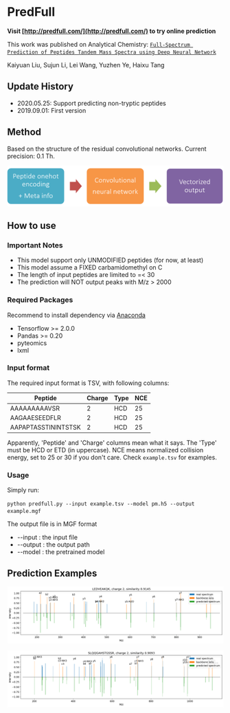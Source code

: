 # PredFull

__Visit [http://predfull.com/](http://predfull.com/) to try online prediction__

This work was published on Analytical Chemistry: [`Full-Spectrum Prediction of Peptides Tandem Mass Spectra using Deep Neural Network`](https://pubs.acs.org/doi/10.1021/acs.analchem.9b04867)

Kaiyuan Liu, Sujun Li, Lei Wang, Yuzhen Ye, Haixu Tang

## Update History

* 2020.05.25: Support predicting non-tryptic peptides
* 2019.09.01: First version


## Method

Based on the structure of the residual convolutional networks. Current precision: 0.1 Th.

![model](imgs/model.png)

## How to use

### Important Notes

* This model support only UNMODIFIED peptides (for now, at least)
* This model assume a FIXED carbamidomethyl on C
* The length of input peptides are limited to =< 30
* The prediction will NOT output peaks with M/z > 2000

### Required Packages

Recommend to install dependency via [Anaconda](https://www.anaconda.com/distribution/)

* Tensorflow >= 2.0.0
* Pandas >= 0.20
* pyteomics
* lxml

### Input format

The required input format is TSV, with following columns:

Peptide | Charge | Type | NCE
------- | ------ | ---- | ---
AAAAAAAAAVSR | 2 | HCD | 25
AAGAAESEEDFLR | 2 | HCD | 25
AAPAPTASSTININTSTSK | 2 | HCD | 25

Apparently, 'Peptide' and 'Charge' columns mean what it says. The 'Type' must be HCD or ETD (in uppercase). NCE means normalized collision energy, set to 25 or 30 if you don't care. Check `example.tsv` for examples.

### Usage

Simply run:

`python predfull.py --input example.tsv --model pm.h5 --output example.mgf`

The output file is in MGF format

* --input : the input file
* --output : the output path
* --model : the pretrained model

## Prediction Examples

![example 1](imgs/hcd2.png)

![example 2](imgs/hcd1.png)
